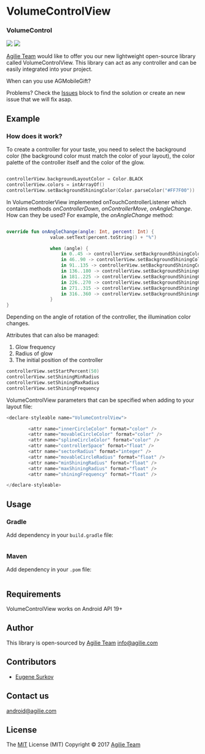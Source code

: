 # VolumeControlView


### VolumeControl

<img src="https://user-images.githubusercontent.com/17047537/26981461-edd0ee7a-4d3d-11e7-8b79-5f9ce4a80552.gif">
   
<img src="https://user-images.githubusercontent.com/17047537/26981465-ef1759ae-4d3d-11e7-85bd-b04338761719.gif">


[Agilie Team](https://agilie.com/en/ios-development-services) would like to offer you our new lightweight open-source library called VolumeControlView.
This library can act as any controller and can be easily integrated into your project.

When can you use AGMobileGift?

Problems? Check the [Issues](https://github.com/agilie/VolumeControlView/issues) block
to find the solution or create an new issue that we will fix asap.

## Example

### How does it work?
To create a controller for your taste, you need to select the background color (the background color must match the color of your layout), the color palette of the controller itself and the color of the glow.

````kotlin

controllerView.backgroundLayoutColor = Color.BLACK
controllerView.colors = intArrayOf()
controllerView.setBackgroundShiningColor(Color.parseColor("#FF7F00"))

````


In VolumeControlerView implemented onTouchControllerListener which contains methods *onControllerDown*, *onControllerMove*, *onAngleChange*.
How can they be used?
For example, the *onAngleChange* method:
````kotlin

override fun onAngleChange(angle: Int, percent: Int) {
                value.setText(percent.toString() + "%")

                when (angle) {
                    in 0..45 -> controllerView.setBackgroundShiningColor(Color.parseColor("#FF7F00"))
                    in 46..90 -> controllerView.setBackgroundShiningColor(Color.parseColor("#9FFF00"))
                    in 91..135 -> controllerView.setBackgroundShiningColor(Color.parseColor("#FACC00"))
                    in 136..180 -> controllerView.setBackgroundShiningColor(Color.parseColor("#3B9800"))
                    in 181..225 -> controllerView.setBackgroundShiningColor(Color.parseColor("#00493D"))
                    in 226..270 -> controllerView.setBackgroundShiningColor(Color.parseColor("#E7FBE1"))
                    in 271..315 -> controllerView.setBackgroundShiningColor(Color.parseColor("#53FFFF"))
                    in 316..360 -> controllerView.setBackgroundShiningColor(Color.parseColor("#FF7F00"))
                }
}
````


Depending on the angle of rotation of the controller, the illumination color changes.

Attributes that can also be managed:
1. Glow frequency
2. Radius of glow
3. The initial position of the controller

```kotlin
controllerView.setStartPercent(50)
controllerView.setShiningMinRadius
controllerView.setShiningMaxRadius
controllerView.setShiningFrequency
````
VolumeControlView parameters that can be specified when adding to your layout file:
```kotlin
<declare-styleable name="VolumeControlView">

        <attr name="innerCircleColor" format="color" />
        <attr name="movableCircleColor" format="color" />
        <attr name="splineCircleColor" format="color" />
        <attr name="controllerSpace" format="float" />
        <attr name="sectorRadius" format="integer" />
        <attr name="movableCircleRadius" format="float" />
        <attr name="minShiningRadius" format="float" />
        <attr name="maxShiningRadius" format="float" />
        <attr name="shiningFrequency" format="float" />

</declare-styleable>
````
## Usage

### Gradle

Add dependency in your `build.gradle` file:
````gradle

````

### Maven
Add  dependency in your `.pom` file:
````xml

````

## Requirements

VolumeControlView works on Android API 19+


## Author

This library is open-sourced by [Agilie Team](https://www.agilie.com) <info@agilie.com>

## Contributors

- [Eugene Surkov](https://github.com/ukevgen)

## Contact us
<android@agilie.com>


## License

The [MIT](LICENSE.md) License (MIT) Copyright © 2017 [Agilie Team](https://www.agilie.com)
